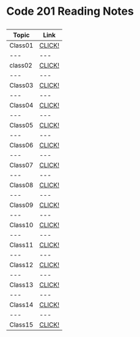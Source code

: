 # Code 201 Reading Notes

##  

**Topic** | **Link** 
--- | --- 
Class01 | [CLICK!](https://tumaho.github.io/reading-notes/class01)
--- | ---
class02 | [CLICK!](https://tumaho.github.io/reading-notes/class02)
--- | --- 
Class03 | [CLICK!](https://tumaho.github.io/reading-notes/class03)
--- | --- 
Class04 | [CLICK!](https://tumaho.github.io/reading-notes/class04)
--- | --- 
Class05 | [CLICK!](https://tumaho.github.io/reading-notes/class05)
--- | --- 
Class06 | [CLICK!](https://tumaho.github.io/reading-notes/class06)
--- | --- 
Class07 | [CLICK!](https://tumaho.github.io/reading-notes/class07)
--- | --- 
Class08 | [CLICK!](https://tumaho.github.io/reading-notes/class08)
--- | --- 
Class09 | [CLICK!](https://tumaho.github.io/reading-notes/class09)
--- | --- 
Class10 | [CLICK!](https://tumaho.github.io/reading-notes/class10)
--- | --- 
Class11 | [CLICK!](https://tumaho.github.io/reading-notes/class11)
--- | --- 
Class12 | [CLICK!](https://tumaho.github.io/reading-notes/class12)
--- | --- 
Class13 | [CLICK!](https://tumaho.github.io/reading-notes/class13)
--- | --- 
Class14 | [CLICK!](https://tumaho.github.io/reading-notes/class14)
--- | --- 
Class15 | [CLICK!](https://tumaho.github.io/reading-notes/class15)